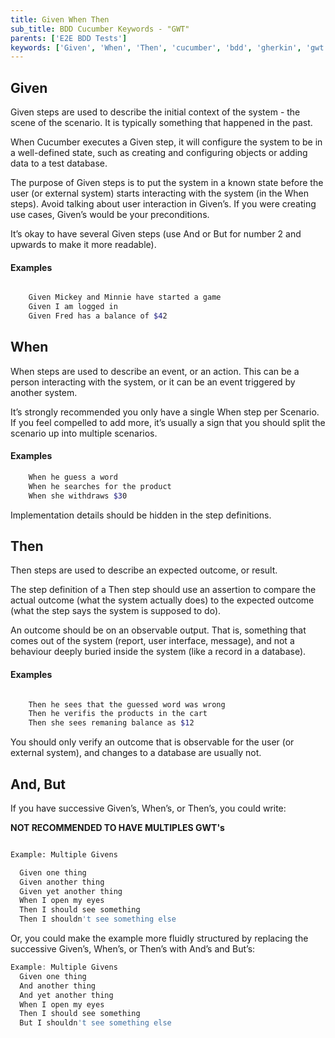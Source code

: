 ```yaml
---
title: Given When Then
sub_title: BDD Cucumber Keywords - "GWT"
parents: ['E2E BDD Tests']
keywords: ['Given', 'When', 'Then', 'cucumber', 'bdd', 'gherkin', 'gwt']
---
```


## Given

Given steps are used to describe the initial context of the system - the scene of the scenario. It is typically something that happened in the past.

When Cucumber executes a Given step, it will configure the system to be in a well-defined state, such as creating and configuring objects or adding data to a test database.

The purpose of Given steps is to put the system in a known state before the user (or external system) starts interacting with the system (in the When steps). Avoid talking about user interaction in Given’s. If you were creating use cases, Given’s would be your preconditions.

It’s okay to have several Given steps (use And or But for number 2 and upwards to make it more readable).

#### Examples

```bash

    Given Mickey and Minnie have started a game
    Given I am logged in
    Given Fred has a balance of $42

```

## When

When steps are used to describe an event, or an action. This can be a person interacting with the system, or it can be an event triggered by another system.

It’s strongly recommended you only have a single When step per Scenario. If you feel compelled to add more, it’s usually a sign that you should split the scenario up into multiple scenarios.

#### Examples

```bash
    When he guess a word
    When he searches for the product
    When she withdraws $30
```

Implementation details should be hidden in the step definitions.

## Then

Then steps are used to describe an expected outcome, or result.

The step definition of a Then step should use an assertion to compare the actual outcome (what the system actually does) to the expected outcome (what the step says the system is supposed to do).

An outcome should be on an observable output. That is, something that comes out of the system (report, user interface, message), and not a behaviour deeply buried inside the system (like a record in a database).

#### Examples

```bash

    Then he sees that the guessed word was wrong
    Then he verifis the products in the cart
    Then she sees remaning balance as $12

```

You should only verify an outcome that is observable for the user (or external system), and changes to a database are usually not.

## And, But

If you have successive Given’s, When’s, or Then’s, you could write:

**NOT RECOMMENDED TO HAVE MULTIPLES GWT's**

```bash

Example: Multiple Givens

  Given one thing
  Given another thing
  Given yet another thing
  When I open my eyes
  Then I should see something
  Then I shouldn't see something else

```

Or, you could make the example more fluidly structured by replacing the successive Given’s, When’s, or Then’s with And’s and But’s:

```javascript
Example: Multiple Givens
  Given one thing
  And another thing
  And yet another thing
  When I open my eyes
  Then I should see something
  But I shouldn't see something else
```
